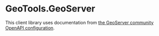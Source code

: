 ﻿# GeoTools.GeoServer

This client library uses documentation from [the GeoServer community OpenAPI configuration](https://github.com/geoserver/geoserver/tree/main/src/community/rest-openapi/openapi/src/main/resources/org/geoserver/rest/openapi/1.0.0).